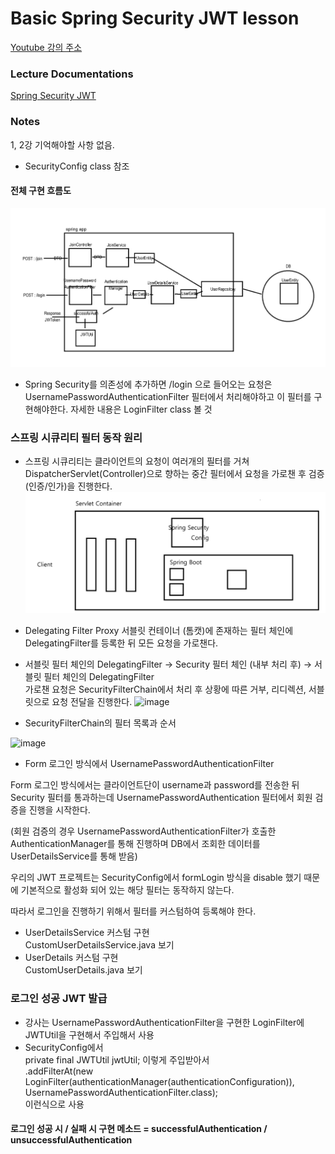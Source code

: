 # Basic Spring Security JWT lesson
[Youtube 강의 주소](https://www.youtube.com/watch?v=NPRh2v7PTZg&list=PLJkjrxxiBSFCcOjy0AAVGNtIa08VLk1EJ)

### Lecture Documentations
[Spring Security JWT](https://substantial-park-a17.notion.site/JWT-7a5cd1cf278a407fae9f35166da5ab03)

### Notes

1, 2강 기억해야할 사항 없음.

* SecurityConfig class 참조

#### 전체 구현 흐름도
![all_diagram](md-images/login.png)

* Spring Security를 의존성에 추가하면 /login 으로 들어오는 요청은 UsernamePasswordAuthenticationFilter 필터에서 처리해야하고
  이 필터를 구현해야한다. 자세한 내용은 LoginFilter class 볼 것

### 스프링 시큐리티 필터 동작 원리
* 스프링 시큐리티는 클라이언트의 요청이 여러개의 필터를 거쳐 DispatcherServlet(Controller)으로 향하는 중간 필터에서 요청을 가로챈 후 검증(인증/인가)을 진행한다.
  ![필터 구조](md-images/servlet_filter.png)

* Delegating Filter Proxy
  서블릿 컨테이너 (톰캣)에 존재하는 필터 체인에 DelegatingFilter를 등록한 뒤 모든 요청을 가로챈다.

* 서블릿 필터 체인의 DelegatingFilter → Security 필터 체인 (내부 처리 후) → 서블릿 필터 체인의 DelegatingFilter  
  가로챈 요청은 SecurityFilterChain에서 처리 후 상황에 따른 거부, 리디렉션, 서블릿으로 요청 전달을 진행한다.
![image](md-images/1.png)

* SecurityFilterChain의 필터 목록과 순서

![image](md-images/5.png)

* Form 로그인 방식에서 UsernamePasswordAuthenticationFilter  

Form 로그인 방식에서는 클라이언트단이 username과 password를 전송한 뒤 Security 필터를 통과하는데 UsernamePasswordAuthentication 필터에서 회원 검증을 진행을 시작한다.

(회원 검증의 경우 UsernamePasswordAuthenticationFilter가 호출한 AuthenticationManager를 통해 진행하며 DB에서 조회한 데이터를 UserDetailsService를 통해 받음)

우리의 JWT 프로젝트는 SecurityConfig에서 formLogin 방식을 disable 했기 때문에 기본적으로 활성화 되어 있는 해당 필터는 동작하지 않는다.

따라서 로그인을 진행하기 위해서 필터를 커스텀하여 등록해야 한다.

* UserDetailsService 커스텀 구현  
  CustomUserDetailsService.java 보기
* UserDetails 커스텀 구현  
  CustomUserDetails.java 보기

### 로그인 성공 JWT 발급

* 강사는 UsernamePasswordAuthenticationFilter을 구현한 LoginFilter에 JWTUtil을 구현해서 주입해서 사용
* SecurityConfig에서  
  private final JWTUtil jwtUtil; 이렇게 주입받아서  
  .addFilterAt(new LoginFilter(authenticationManager(authenticationConfiguration)), UsernamePasswordAuthenticationFilter.class);  
  이런식으로 사용

#### 로그인 성공 시 / 실패 시 구현 메소드 = successfulAuthentication / unsuccessfulAuthentication













